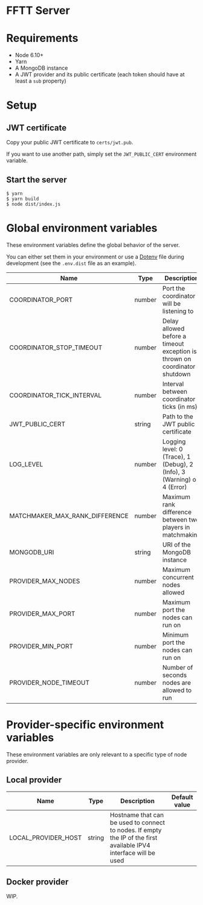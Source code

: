 FFTT Server
===

# Requirements

* Node 6.10+
* Yarn
* A MongoDB instance
* A JWT provider and its public certificate (each token should have at least a `sub` property)

# Setup

## JWT certificate

Copy your public JWT certificate to `certs/jwt.pub`.

If you want to use another path, simply set the `JWT_PUBLIC_CERT` environment variable.

## Start the server

```
$ yarn
$ yarn build
$ node dist/index.js
```

# Global environment variables

These environment variables define the global behavior of the server.

You can either set them in your environment or use a [Dotenv](https://github.com/motdotla/dotenv) file during development (see the `.env.dist` file as an example).

| Name                           | Type   | Description                                                                | Default value             |
|--------------------------------|--------|----------------------------------------------------------------------------|---------------------------|
| COORDINATOR_PORT               | number | Port the coordinator will be listening to                                  | 8080                      |
| COORDINATOR_STOP_TIMEOUT       | number | Delay allowed before a timeout exception is thrown on coordinator shutdown | 30000                     |
| COORDINATOR_TICK_INTERVAL      | number | Interval between coordinator ticks (in ms)                                 | 5000                      |
| JWT_PUBLIC_CERT                | string | Path to the JWT public certificate                                         | certs/jwt.pub             |
| LOG_LEVEL                      | number | Logging level: 0 (Trace), 1 (Debug), 2 (Info), 3 (Warning) or 4 (Error)    | 2                         |
| MATCHMAKER_MAX_RANK_DIFFERENCE | number | Maximum rank difference between two players in matchmaking                 | 500                       |
| MONGODB_URI                    | string | URI of the MongoDB instance                                                | mongodb://localhost/fftt  |
| PROVIDER_MAX_NODES             | number | Maximum concurrent nodes allowed                                           | 10                        |
| PROVIDER_MAX_PORT              | number | Maximum port the nodes can run on                                          | 9999                      |
| PROVIDER_MIN_PORT              | number | Minimum port the nodes can run on                                          | 9000                      |
| PROVIDER_NODE_TIMEOUT          | number | Number of seconds nodes are allowed to run                                 | 600                       |

# Provider-specific environment variables

These environment variables are only relevant to a specific type of node provider.

## Local provider

| Name                      | Type   | Description                                                                                                       | Default value |
|---------------------------|--------|-------------------------------------------------------------------------------------------------------------------|---------------|
| LOCAL_PROVIDER_HOST       | string | Hostname that can be used to connect to nodes. If empty the IP of the first available IPV4 interface will be used |               |

## Docker provider

WIP.
